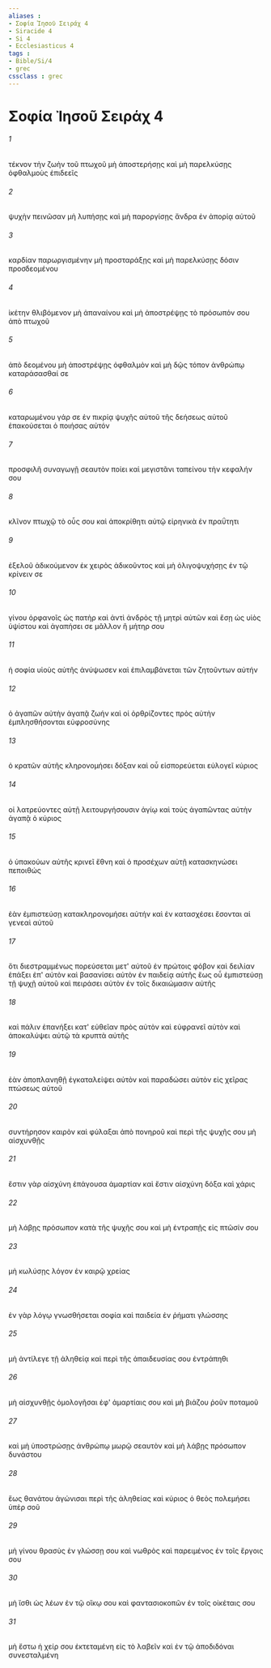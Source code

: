 ```yaml
---
aliases : 
- Σοφία Ἰησοῦ Σειράχ 4
- Siracide 4
- Si 4
- Ecclesiasticus 4
tags : 
- Bible/Si/4
- grec
cssclass : grec
---
```


# Σοφία Ἰησοῦ Σειράχ 4

###### 1
τέκνον τὴν ζωὴν τοῦ πτωχοῦ μὴ ἀποστερήσῃς καὶ μὴ παρελκύσῃς ὀφθαλμοὺς ἐπιδεεῖς
###### 2
ψυχὴν πεινῶσαν μὴ λυπήσῃς καὶ μὴ παροργίσῃς ἄνδρα ἐν ἀπορίᾳ αὐτοῦ
###### 3
καρδίαν παρωργισμένην μὴ προσταράξῃς καὶ μὴ παρελκύσῃς δόσιν προσδεομένου
###### 4
ἱκέτην θλιβόμενον μὴ ἀπαναίνου καὶ μὴ ἀποστρέψῃς τὸ πρόσωπόν σου ἀπὸ πτωχοῦ
###### 5
ἀπὸ δεομένου μὴ ἀποστρέψῃς ὀφθαλμὸν καὶ μὴ δῷς τόπον ἀνθρώπῳ καταράσασθαί σε
###### 6
καταρωμένου γάρ σε ἐν πικρίᾳ ψυχῆς αὐτοῦ τῆς δεήσεως αὐτοῦ ἐπακούσεται ὁ ποιήσας αὐτόν
###### 7
προσφιλῆ συναγωγῇ σεαυτὸν ποίει καὶ μεγιστᾶνι ταπείνου τὴν κεφαλήν σου
###### 8
κλῖνον πτωχῷ τὸ οὖς σου καὶ ἀποκρίθητι αὐτῷ εἰρηνικὰ ἐν πραΰτητι
###### 9
ἐξελοῦ ἀδικούμενον ἐκ χειρὸς ἀδικοῦντος καὶ μὴ ὀλιγοψυχήσῃς ἐν τῷ κρίνειν σε
###### 10
γίνου ὀρφανοῖς ὡς πατὴρ καὶ ἀντὶ ἀνδρὸς τῇ μητρὶ αὐτῶν καὶ ἔσῃ ὡς υἱὸς ὑψίστου καὶ ἀγαπήσει σε μᾶλλον ἢ μήτηρ σου
###### 11
ἡ σοφία υἱοὺς αὐτῆς ἀνύψωσεν καὶ ἐπιλαμβάνεται τῶν ζητοῦντων αὐτήν
###### 12
ὁ ἀγαπῶν αὐτὴν ἀγαπᾷ ζωήν καὶ οἱ ὀρθρίζοντες πρὸς αὐτὴν ἐμπλησθήσονται εὐφροσύνης
###### 13
ὁ κρατῶν αὐτῆς κληρονομήσει δόξαν καὶ οὗ εἰσπορεύεται εὐλογεῖ κύριος
###### 14
οἱ λατρεύοντες αὐτῇ λειτουργήσουσιν ἁγίῳ καὶ τοὺς ἀγαπῶντας αὐτὴν ἀγαπᾷ ὁ κύριος
###### 15
ὁ ὑπακούων αὐτῆς κρινεῖ ἔθνη καὶ ὁ προσέχων αὐτῇ κατασκηνώσει πεποιθώς
###### 16
ἐὰν ἐμπιστεύσῃ κατακληρονομήσει αὐτήν καὶ ἐν κατασχέσει ἔσονται αἱ γενεαὶ αὐτοῦ
###### 17
ὅτι διεστραμμένως πορεύσεται μετ' αὐτοῦ ἐν πρώτοις φόβον καὶ δειλίαν ἐπάξει ἐπ' αὐτὸν καὶ βασανίσει αὐτὸν ἐν παιδείᾳ αὐτῆς ἕως οὗ ἐμπιστεύσῃ τῇ ψυχῇ αὐτοῦ καὶ πειράσει αὐτὸν ἐν τοῖς δικαιώμασιν αὐτῆς
###### 18
καὶ πάλιν ἐπανήξει κατ' εὐθεῖαν πρὸς αὐτὸν καὶ εὐφρανεῖ αὐτὸν καὶ ἀποκαλύψει αὐτῷ τὰ κρυπτὰ αὐτῆς
###### 19
ἐὰν ἀποπλανηθῇ ἐγκαταλείψει αὐτὸν καὶ παραδώσει αὐτὸν εἰς χεῖρας πτώσεως αὐτοῦ
###### 20
συντήρησον καιρὸν καὶ φύλαξαι ἀπὸ πονηροῦ καὶ περὶ τῆς ψυχῆς σου μὴ αἰσχυνθῇς
###### 21
ἔστιν γὰρ αἰσχύνη ἐπάγουσα ἁμαρτίαν καὶ ἔστιν αἰσχύνη δόξα καὶ χάρις
###### 22
μὴ λάβῃς πρόσωπον κατὰ τῆς ψυχῆς σου καὶ μὴ ἐντραπῇς εἰς πτῶσίν σου
###### 23
μὴ κωλύσῃς λόγον ἐν καιρῷ χρείας
###### 24
ἐν γὰρ λόγῳ γνωσθήσεται σοφία καὶ παιδεία ἐν ῥήματι γλώσσης
###### 25
μὴ ἀντίλεγε τῇ ἀληθείᾳ καὶ περὶ τῆς ἀπαιδευσίας σου ἐντράπηθι
###### 26
μὴ αἰσχυνθῇς ὁμολογῆσαι ἐφ' ἁμαρτίαις σου καὶ μὴ βιάζου ῥοῦν ποταμοῦ
###### 27
καὶ μὴ ὑποστρώσῃς ἀνθρώπῳ μωρῷ σεαυτὸν καὶ μὴ λάβῃς πρόσωπον δυνάστου
###### 28
ἕως θανάτου ἀγώνισαι περὶ τῆς ἀληθείας καὶ κύριος ὁ θεὸς πολεμήσει ὑπὲρ σοῦ
###### 29
μὴ γίνου θρασὺς ἐν γλώσσῃ σου καὶ νωθρὸς καὶ παρειμένος ἐν τοῖς ἔργοις σου
###### 30
μὴ ἴσθι ὡς λέων ἐν τῷ οἴκῳ σου καὶ φαντασιοκοπῶν ἐν τοῖς οἰκέταις σου
###### 31
μὴ ἔστω ἡ χείρ σου ἐκτεταμένη εἰς τὸ λαβεῖν καὶ ἐν τῷ ἀποδιδόναι συνεσταλμένη
